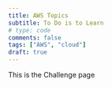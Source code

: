 ```yaml
---
title: AWS Topics 
subtitle: To Do is to Learn
# type: code
comments: false
tags: ["AWS", "cloud"]
draft: true
---
```

This is the Challenge page
